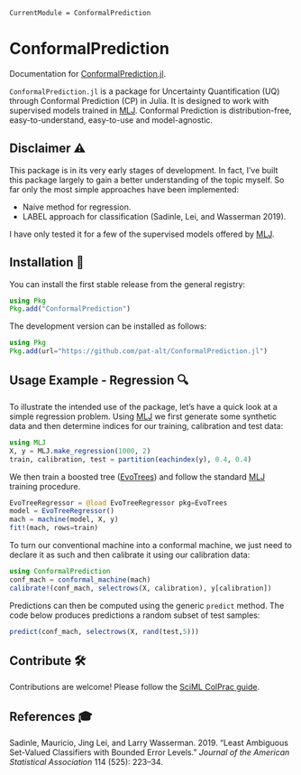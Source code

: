 
``` @meta
CurrentModule = ConformalPrediction
```

# ConformalPrediction

Documentation for [ConformalPrediction.jl](https://github.com/pat-alt/ConformalPrediction.jl).

`ConformalPrediction.jl` is a package for Uncertainty Quantification (UQ) through Conformal Prediction (CP) in Julia. It is designed to work with supervised models trained in [MLJ](https://alan-turing-institute.github.io/MLJ.jl/dev/). Conformal Prediction is distribution-free, easy-to-understand, easy-to-use and model-agnostic.

## Disclaimer ⚠️

This package is in its very early stages of development. In fact, I’ve built this package largely to gain a better understanding of the topic myself. So far only the most simple approaches have been implemented:

- Naive method for regression.
- LABEL approach for classification (Sadinle, Lei, and Wasserman 2019).

I have only tested it for a few of the supervised models offered by [MLJ](https://alan-turing-institute.github.io/MLJ.jl/dev/).

## Installation 🚩

You can install the first stable release from the general registry:

``` julia
using Pkg
Pkg.add("ConformalPrediction")
```

The development version can be installed as follows:

``` julia
using Pkg
Pkg.add(url="https://github.com/pat-alt/ConformalPrediction.jl")
```

## Usage Example - Regression 🔍

To illustrate the intended use of the package, let’s have a quick look at a simple regression problem. Using [MLJ](https://alan-turing-institute.github.io/MLJ.jl/dev/) we first generate some synthetic data and then determine indices for our training, calibration and test data:

``` julia
using MLJ
X, y = MLJ.make_regression(1000, 2)
train, calibration, test = partition(eachindex(y), 0.4, 0.4)
```

We then train a boosted tree ([EvoTrees](https://github.com/Evovest/EvoTrees.jl)) and follow the standard [MLJ](https://alan-turing-institute.github.io/MLJ.jl/dev/) training procedure.

``` julia
EvoTreeRegressor = @load EvoTreeRegressor pkg=EvoTrees
model = EvoTreeRegressor() 
mach = machine(model, X, y)
fit!(mach, rows=train)
```

To turn our conventional machine into a conformal machine, we just need to declare it as such and then calibrate it using our calibration data:

``` julia
using ConformalPrediction
conf_mach = conformal_machine(mach)
calibrate!(conf_mach, selectrows(X, calibration), y[calibration])
```

Predictions can then be computed using the generic `predict` method. The code below produces predictions a random subset of test samples:

``` julia
predict(conf_mach, selectrows(X, rand(test,5)))
```

## Contribute 🛠

Contributions are welcome! Please follow the [SciML ColPrac guide](https://github.com/SciML/ColPrac).

## References 🎓

Sadinle, Mauricio, Jing Lei, and Larry Wasserman. 2019. “Least Ambiguous Set-Valued Classifiers with Bounded Error Levels.” *Journal of the American Statistical Association* 114 (525): 223–34.
